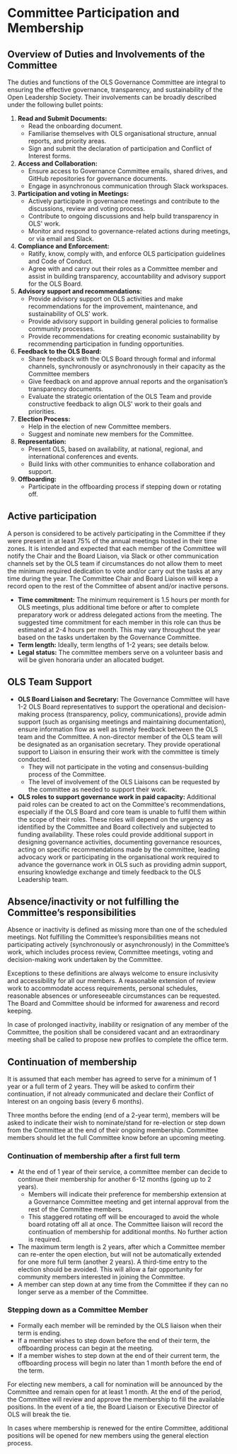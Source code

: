 # Committee Participation and Membership

## Overview of Duties and Involvements of the Committee

The duties and functions of the OLS Governance Committee are integral to ensuring the effective governance, transparency, and sustainability of the Open Leadership Society. Their involvements can be broadly described under the following bullet points:

1. **Read and Submit Documents:**
    * Read the onboarding document.
    * Familiarise themselves with OLS organisational structure, annual reports, and priority areas.
    * Sign and submit the declaration of participation and Conflict of Interest forms.
2. **Access and Collaboration:**
    * Ensure access to Governance Committee emails, shared drives, and GitHub repositories for governance documents.
    * Engage in asynchronous communication through Slack workspaces.
3. **Participation and voting in Meetings:**
    * Actively participate in governance meetings and contribute to the discussions, review and voting process.
    * Contribute to ongoing discussions and help build transparency in OLS' work.
    * Monitor and respond to governance-related actions during meetings, or via email and Slack.
4. **Compliance and Enforcement:**
    * Ratify, know, comply with, and enforce OLS participation guidelines and Code of Conduct.
    * Agree with and carry out their roles as a Committee member and assist in building transparency, accountability and advisory support for the OLS Board.
5. **Advisory support and recommendations:**
    * Provide advisory support on OLS activities and make recommendations for the improvement, maintenance, and sustainability of OLS' work.
    * Provide advisory support in building general policies to formalise community processes.
    * Provide recommendations for creating economic sustainability by recommending participation in funding opportunities.
6. **Feedback to the OLS Board:**
    * Share feedback with the OLS Board through formal and informal channels, synchronously or asynchronously in their capacity as the Committee members
    * Give feedback on and approve annual reports and the organisation’s transparency documents.
    * Evaluate the strategic orientation of the OLS Team and provide constructive feedback to align OLS' work to their goals and priorities.
7. **Election Process:**
    * Help in the election of new Committee members.
    * Suggest and nominate new members for the Committee.
8. **Representation:**
    * Present OLS, based on availability, at national, regional, and international conferences and events.
    * Build links with other communities to enhance collaboration and support.
9. **Offboarding:**
    * Participate in the offboarding process if stepping down or rotating off.

## Active participation

A person is considered to be actively participating in the Committee  if they were present in at least 75% of the annual meetings hosted in their time zones. It is intended and expected that each member of the Committee will notify the Chair and the Board Liaison, via Slack or other communication channels set by the OLS team if circumstances do not allow them to meet the minimum required dedication to vote and/or carry out the tasks at any time during the year. The Committee Chair and Board Liaison will keep a record open to the rest of the Committee of absent and/or inactive persons.

* **Time commitment:** The minimum requirement is 1.5 hours per month for OLS meetings, plus additional time before or after to complete preparatory work or address delegated actions from the meeting. The suggested time commitment for each member in this role can thus be estimated at 2-4 hours per month. This may vary throughout the year based on the tasks undertaken by the Governance Committee.
* **Term length:** Ideally, term lengths of 1-2 years; see details below.
* **Legal status:** The committee members serve on a volunteer basis and will be given honoraria under an allocated budget.

## OLS Team Support

* **OLS Board Liaison and Secretary:** The Governance Committee will have 1-2 OLS Board representatives to support the operational and decision-making process (transparency, policy, communications), provide admin support (such as organising meetings and maintaining documentation), ensure information flow as well as timely feedback between the OLS team and the Committee. A non-director member of the OLS team will be designated as an organisation secretary. They provide operational support to Liaison in ensuring their work with the committee is timely conducted.
    * They will not participate in the voting and consensus-building process of the Committee.
    * The level of involvement of the OLS Liaisons can be requested by the committee as needed to support their work. 
* **OLS roles to support governance work in paid capacity:** Additional paid roles can be created to act on the Committee's recommendations,  especially if the OLS Board and core team is unable to fulfil them within the scope of their roles. These roles will depend on the urgency as identified by the Committee and Board collectively and subjected to funding availability. These roles could provide additional support in designing governance activities, documenting governance resources, acting on specific recommendations made by the committee, leading advocacy work or participating in the organisational work required to advance the governance work in OLS such as providing admin support, ensuring knowledge exchange and timely feedback to the OLS Leadership team.

## Absence/inactivity or not fulfilling the Committee’s responsibilities

Absence or inactivity is defined as missing more than one of the scheduled meetings. Not fulfilling the Committee’s responsibilities means not participating actively (synchronously or asynchronously) in the Committee’s work, which includes process review, Committee meetings, voting and decision-making work undertaken by the Committee. 

Exceptions to these definitions are always welcome to ensure inclusivity and accessibility for all our members.
A reasonable extension of review work to accommodate access requirements, personal schedules, reasonable absences or unforeseeable circumstances can be requested. The Board and Committee should be informed for awareness and record keeping. 

In case of prolonged inactivity, inability or resignation of any member of the Committee, the position shall be considered vacant and an extraordinary meeting shall be called to propose new profiles to complete the office term.

## Continuation of membership

It is assumed that each member has agreed to serve for a minimum of 1 year or a full term of 2 years.
They will be asked to confirm their continuation, if not already communicated and declare their Conflict of Interest on an ongoing basis (every 6 months).

Three months before the ending (end of a 2-year term), members will be asked to indicate their wish to nominate/stand for re-election or step down from the Committee at the end of their ongoing membership. Committee members should let the full Committee know before an upcoming meeting.

### Continuation of membership after a first full term

* At the end of 1 year of their service, a committee member can decide to continue their membership for another 6-12 months (going up to 2 years).
   * Members will indicate their preference for membership extension at a Governance Committee meeting and get internal approval from the rest of the Committee members.
   * This staggered rotating off will be encouraged to avoid the whole board rotating off all at once. The Committee liaison will record the continuation of membership for additional months. No further action is required. 
* The maximum term length is 2 years, after which a Committee member can re-enter the open election, but will not be automatically extended for one more full term (another 2 years). A third-time entry to the election should be avoided. This will allow a fair opportunity for community members interested in joining the Committee.
* A member can step down at any time from the Committee if they can no longer serve as a member of the Committee.

### Stepping down as a Committee Member

* Formally each member will be reminded by the OLS liaison when their term is ending. 
* If a member wishes to step down before the end of their term, the offboarding process can begin at the meeting.
* If a member wishes to step down at the end of their current term, the offboarding process will begin no later than 1 month before the end of the term. 

For electing new members, a call for nomination will be announced by the Committee and remain open for at least 1 month. At the end of the period, the Committee will review and approve the membership to fill the available positions. In the event of a tie, the Board Liaison or Executive Director of OLS will break the tie. 

In cases where membership is renewed for the entire Committee, additional positions will be opened for new members using the general election process. 
